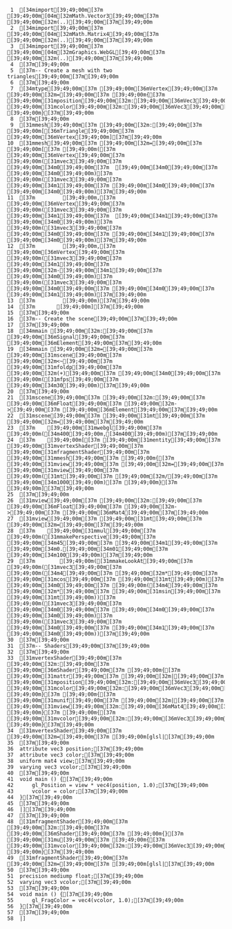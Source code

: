      1	[34mimport[39;49;00m[37m [39;49;00m[04m[32mMath.Vector3[39;49;00m[37m [39;49;00m[32m(..)[39;49;00m[37m[39;49;00m
     2	[34mimport[39;49;00m[37m [39;49;00m[04m[32mMath.Matrix4[39;49;00m[37m [39;49;00m[32m(..)[39;49;00m[37m[39;49;00m
     3	[34mimport[39;49;00m[37m [39;49;00m[04m[32mGraphics.WebGL[39;49;00m[37m [39;49;00m[32m(..)[39;49;00m[37m[39;49;00m
     4	[37m[39;49;00m
     5	[37m-- Create a mesh with two triangles[39;49;00m[37m[39;49;00m
     6	[37m[39;49;00m
     7	[34mtype[39;49;00m[37m [39;49;00m[36mVertex[39;49;00m[37m [39;49;00m[32m=[39;49;00m[37m [39;49;00m{[37m [39;49;00m[31mposition[39;49;00m[32m:[39;49;00m[36mVec3[39;49;00m,[37m [39;49;00m[31mcolor[39;49;00m[32m:[39;49;00m[36mVec3[39;49;00m[37m [39;49;00m}[37m[39;49;00m
     8	[37m[39;49;00m
     9	[31mmesh[39;49;00m[37m [39;49;00m[32m:[39;49;00m[37m [39;49;00m[[36mTriangle[39;49;00m[37m [39;49;00m[36mVertex[39;49;00m][37m[39;49;00m
    10	[31mmesh[39;49;00m[37m [39;49;00m[32m=[39;49;00m[37m [39;49;00m[[37m [39;49;00m([37m [39;49;00m[36mVertex[39;49;00m[37m [39;49;00m([31mvec3[39;49;00m[37m [39;49;00m[34m0[39;49;00m[37m  [39;49;00m[34m0[39;49;00m[37m [39;49;00m[34m0[39;49;00m)[37m [39;49;00m([31mvec3[39;49;00m[37m [39;49;00m[34m1[39;49;00m[37m [39;49;00m[34m0[39;49;00m[37m [39;49;00m[34m0[39;49;00m)[37m[39;49;00m
    11	[37m         [39;49;00m,[37m [39;49;00m[36mVertex[39;49;00m[37m [39;49;00m([31mvec3[39;49;00m[37m [39;49;00m[34m1[39;49;00m[37m  [39;49;00m[34m1[39;49;00m[37m [39;49;00m[34m0[39;49;00m)[37m [39;49;00m([31mvec3[39;49;00m[37m [39;49;00m[34m0[39;49;00m[37m [39;49;00m[34m1[39;49;00m[37m [39;49;00m[34m0[39;49;00m)[37m[39;49;00m
    12	[37m         [39;49;00m,[37m [39;49;00m[36mVertex[39;49;00m[37m [39;49;00m([31mvec3[39;49;00m[37m [39;49;00m[34m1[39;49;00m[37m [39;49;00m[32m-[39;49;00m[34m1[39;49;00m[37m [39;49;00m[34m0[39;49;00m)[37m [39;49;00m([31mvec3[39;49;00m[37m [39;49;00m[34m0[39;49;00m[37m [39;49;00m[34m0[39;49;00m[37m [39;49;00m[34m1[39;49;00m)[37m[39;49;00m
    13	[37m         [39;49;00m)[37m[39;49;00m
    14	[37m       [39;49;00m][37m[39;49;00m
    15	[37m[39;49;00m
    16	[37m-- Create the scene[39;49;00m[37m[39;49;00m
    17	[37m[39;49;00m
    18	[34mmain [39;49;00m[32m:[39;49;00m[37m [39;49;00m[36mSignal[39;49;00m[37m [39;49;00m[36mElement[39;49;00m[37m[39;49;00m
    19	[34mmain [39;49;00m[32m=[39;49;00m[37m [39;49;00m[31mscene[39;49;00m[37m [39;49;00m[32m<~[39;49;00m[37m [39;49;00m[31mfoldp[39;49;00m[37m [39;49;00m[32m(+)[39;49;00m[37m [39;49;00m[34m0[39;49;00m[37m [39;49;00m([31mfps[39;49;00m[37m [39;49;00m[34m30[39;49;00m)[37m[39;49;00m
    20	[37m[39;49;00m
    21	[31mscene[39;49;00m[37m [39;49;00m[32m:[39;49;00m[37m [39;49;00m[36mFloat[39;49;00m[37m [39;49;00m[32m->[39;49;00m[37m [39;49;00m[36mElement[39;49;00m[37m[39;49;00m
    22	[31mscene[39;49;00m[37m [39;49;00m[31mt[39;49;00m[37m [39;49;00m[32m=[39;49;00m[37m[39;49;00m
    23	[37m    [39;49;00m[31mwebgl[39;49;00m[37m [39;49;00m([34m400[39;49;00m,[34m400[39;49;00m)[37m[39;49;00m
    24	[37m    [39;49;00m[[37m [39;49;00m[31mentity[39;49;00m[37m [39;49;00m[31mvertexShader[39;49;00m[37m [39;49;00m[31mfragmentShader[39;49;00m[37m [39;49;00m[31mmesh[39;49;00m[37m [39;49;00m{[37m [39;49;00m[31mview[39;49;00m[37m [39;49;00m[32m=[39;49;00m[37m [39;49;00m[31mview[39;49;00m[37m [39;49;00m([31mt[39;49;00m[37m [39;49;00m[32m/[39;49;00m[37m [39;49;00m[34m1000[39;49;00m)[37m [39;49;00m}[37m [39;49;00m][37m[39;49;00m
    25	[37m[39;49;00m
    26	[31mview[39;49;00m[37m [39;49;00m[32m:[39;49;00m[37m [39;49;00m[36mFloat[39;49;00m[37m [39;49;00m[32m->[39;49;00m[37m [39;49;00m[36mMat4[39;49;00m[37m[39;49;00m
    27	[31mview[39;49;00m[37m [39;49;00m[31mt[39;49;00m[37m [39;49;00m[32m=[39;49;00m[37m[39;49;00m
    28	[37m    [39;49;00m[31mmul[39;49;00m[37m [39;49;00m([31mmakePerspective[39;49;00m[37m [39;49;00m[34m45[39;49;00m[37m [39;49;00m[34m1[39;49;00m[37m [39;49;00m[34m0.[39;49;00m[34m01[39;49;00m[37m [39;49;00m[34m100[39;49;00m)[37m[39;49;00m
    29	[37m        [39;49;00m([31mmakeLookAt[39;49;00m[37m [39;49;00m([31mvec3[39;49;00m[37m [39;49;00m([34m4[39;49;00m[37m [39;49;00m[32m*[39;49;00m[37m [39;49;00m[31mcos[39;49;00m[37m [39;49;00m[31mt[39;49;00m)[37m [39;49;00m[34m0[39;49;00m[37m [39;49;00m([34m4[39;49;00m[37m [39;49;00m[32m*[39;49;00m[37m [39;49;00m[31msin[39;49;00m[37m [39;49;00m[31mt[39;49;00m))[37m [39;49;00m([31mvec3[39;49;00m[37m [39;49;00m[34m0[39;49;00m[37m [39;49;00m[34m0[39;49;00m[37m [39;49;00m[34m0[39;49;00m)[37m [39;49;00m([31mvec3[39;49;00m[37m [39;49;00m[34m0[39;49;00m[37m [39;49;00m[34m1[39;49;00m[37m [39;49;00m[34m0[39;49;00m))[37m[39;49;00m
    30	[37m[39;49;00m
    31	[37m-- Shaders[39;49;00m[37m[39;49;00m
    32	[37m[39;49;00m
    33	[31mvertexShader[39;49;00m[37m [39;49;00m[32m:[39;49;00m[37m [39;49;00m[36mShader[39;49;00m[37m [39;49;00m{[37m [39;49;00m[31mattr[39;49;00m[37m [39;49;00m[32m|[39;49;00m[37m [39;49;00m[31mposition[39;49;00m[32m:[39;49;00m[36mVec3[39;49;00m,[37m [39;49;00m[31mcolor[39;49;00m[32m:[39;49;00m[36mVec3[39;49;00m[37m [39;49;00m}[37m [39;49;00m{[37m [39;49;00m[31munif[39;49;00m[37m [39;49;00m[32m|[39;49;00m[37m [39;49;00m[31mview[39;49;00m[32m:[39;49;00m[36mMat4[39;49;00m[37m [39;49;00m}[37m [39;49;00m{[37m [39;49;00m[31mvcolor[39;49;00m[32m:[39;49;00m[36mVec3[39;49;00m[37m [39;49;00m}[37m[39;49;00m
    34	[31mvertexShader[39;49;00m[37m [39;49;00m[32m=[39;49;00m[37m [39;49;00m[glsl|[37m[39;49;00m
    35	[37m[39;49;00m
    36	attribute vec3 position;[37m[39;49;00m
    37	attribute vec3 color;[37m[39;49;00m
    38	uniform mat4 view;[37m[39;49;00m
    39	varying vec3 vcolor;[37m[39;49;00m
    40	[37m[39;49;00m
    41	void main () {[37m[39;49;00m
    42	    gl_Position = view * vec4(position, 1.0);[37m[39;49;00m
    43	    vcolor = color;[37m[39;49;00m
    44	}[37m[39;49;00m
    45	[37m[39;49;00m
    46	|][37m[39;49;00m
    47	[37m[39;49;00m
    48	[31mfragmentShader[39;49;00m[37m [39;49;00m[32m:[39;49;00m[37m [39;49;00m[36mShader[39;49;00m[37m [39;49;00m{}[37m [39;49;00m[31mu[39;49;00m[37m [39;49;00m{[37m [39;49;00m[31mvcolor[39;49;00m[32m:[39;49;00m[36mVec3[39;49;00m[37m [39;49;00m}[37m[39;49;00m
    49	[31mfragmentShader[39;49;00m[37m [39;49;00m[32m=[39;49;00m[37m [39;49;00m[glsl|[37m[39;49;00m
    50	[37m[39;49;00m
    51	precision mediump float;[37m[39;49;00m
    52	varying vec3 vcolor;[37m[39;49;00m
    53	[37m[39;49;00m
    54	void main () {[37m[39;49;00m
    55	    gl_FragColor = vec4(vcolor, 1.0);[37m[39;49;00m
    56	}[37m[39;49;00m
    57	[37m[39;49;00m
    58	|]
